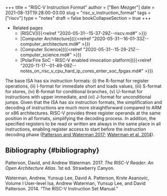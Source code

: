 +++
title = "RISC-V Instruction Format"
author = ["Ben Mezger"]
date = 2021-08-13T19:28:00-03:00
slug = "risc_v_instruction_format"
tags = ["riscv"]
type = "notes"
draft = false
bookCollapseSection = true
+++

-   Related pages
    -   [RISCV]({{<relref "2020-05-31--15-37-29Z--riscv.md#" >}})
    -   [Computer Architecture]({{<relref "2020-05-31--16-01-33Z--computer_architecture.md#" >}})
    -   [Computer Science]({{<relref "2020-05-31--15-29-21Z--computer_science.md#" >}})
    -   [PolarFire SoC - RISC-V enabled innocation platform]({{<relref "2020-11-17--01-49-09Z--notes_on_risc_v_cpu_hard_ip_cores_enter_soc_fpgas.md#" >}})

The base ISA has six instruction formats: (i) the R-format for register
operations, (ii) I-format for immediate short and loads values, (iii) S-format
for stores, (iv) B-format for conditional branches, (v) U-format for
instructions with upper immediate, and (vi) J-format for
unconditional jumps. Given that the ISA has six instruction formats, the
simplification and decoding of instructions are much more straightforward
compared to ARM or x86 architectures. RISC-V provides three register operands
at the same position in all formats, simplifying the decoding process. In
addition, the specified registers to be read or written are always in the same
place in all instructions, enabling register access to start before the
instruction decoding phase ([Patterson and Waterman 2017](#org0249a69); [Waterman et al. 2014](#orgbe8c7e5)).


## Bibliography {#bibliography}

<a id="org0249a69"></a>Patterson, David, and Andrew Waterman. 2017. _The RISC-V Reader: An Open Architecture Atlas_. 1st ed. Strawberry Canyon.

<a id="orgbe8c7e5"></a>Waterman, Andrew, Yunsup Lee, David A. Patterson, Krste Asanovic, Volume I User-level Isa, Andrew Waterman, Yunsup Lee, and David Patterson. 2014. “The RISC-V Instruction Set Manual.”